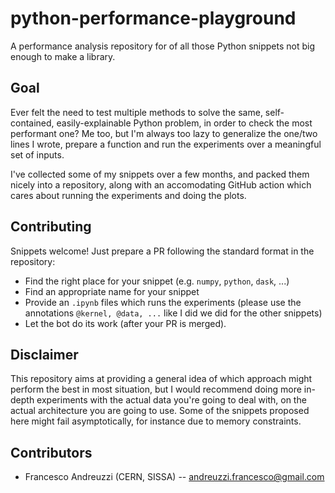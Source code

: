 # python-performance-playground
A performance analysis repository for of all those Python snippets not big
enough to make a library.

## Goal
Ever felt the need to test multiple methods to solve the same, self-contained,
easily-explainable Python problem, in order to check the most performant one?
Me too, but I'm always too lazy to generalize the one/two lines I wrote, prepare
a function and run the experiments over a meaningful set of inputs.

I've collected some of my snippets over a few months, and packed them nicely
into a repository, along with an accomodating GitHub action which cares about
running the experiments and doing the plots.

## Contributing
Snippets welcome! Just prepare a PR following the standard format in the
repository:
- Find the right place for your snippet (e.g. `numpy`, `python`, `dask`, ...)
- Find an appropriate name for your snippet
- Provide an `.ipynb` files which runs the experiments (please use the
  annotations `@kernel, @data, ...` like I did we did for the other snippets)
- Let the bot do its work (after your PR is merged).

## Disclaimer
This repository aims at providing a general idea of which approach might perform
the best in most situation, but I would recommend doing more in-depth
experiments with the actual data you're going to deal with, on the actual
architecture you are going to use. Some of the snippets proposed here might fail
asymptotically, for instance due to memory constraints.

## Contributors
- Francesco Andreuzzi (CERN, SISSA) -- andreuzzi.francesco@gmail.com
